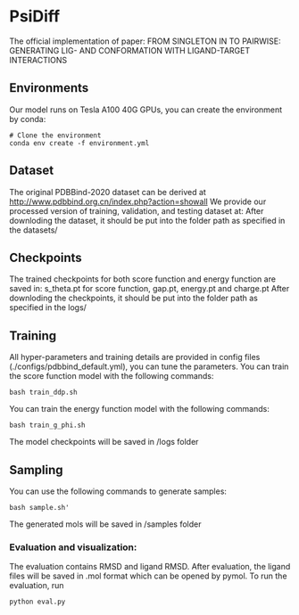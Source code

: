 # PsiDiff

The official implementation of paper: FROM SINGLETON IN TO PAIRWISE: GENERATING LIG- AND CONFORMATION WITH LIGAND-TARGET INTERACTIONS

## Environments
Our model runs on Tesla A100 40G GPUs, you can create the environment by conda:
```
# Clone the environment
conda env create -f environment.yml
```

## Dataset
The original PDBBind-2020 dataset can be derived at http://www.pdbbind.org.cn/index.php?action=showall
We provide our processed version of training, validation, and testing dataset at:
After downloding the dataset, it should be put into the folder path as specified in the datasets/

## Checkpoints
The trained checkpoints for both score function and energy function are saved in: 
s_theta.pt for score function, gap.pt, energy.pt and charge.pt
After downloding the checkpoints, it should be put into the folder path as specified in the logs/

## Training
All hyper-parameters and training details are provided in config files (./configs/pdbbind_default.yml), you can tune the parameters.
You can train the score function model with the following commands:
```
bash train_ddp.sh
```
You can train the energy function model with the following commands:
```
bash train_g_phi.sh
```
The model checkpoints will be saved in /logs folder

## Sampling
You can use the following commands to generate samples:
```
bash sample.sh'
```
The generated mols will be saved in /samples folder
### Evaluation and visualization:
The evaluation contains RMSD and ligand RMSD. After evaluation, the ligand files will be saved in .mol format which can be opened by pymol.
To run the evaluation, run 
```
python eval.py
```
